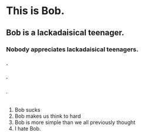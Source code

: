 # This is Bob.
## Bob is a lackadaisical teenager.
### Nobody appreciates lackadaisical teenagers.
#### .
##### . 
###### .
  
  
  1. Bob sucks
  2. Bob makes us think to hard
  3. Bob is more simple than we all previously thought  
  4. I hate Bob.
